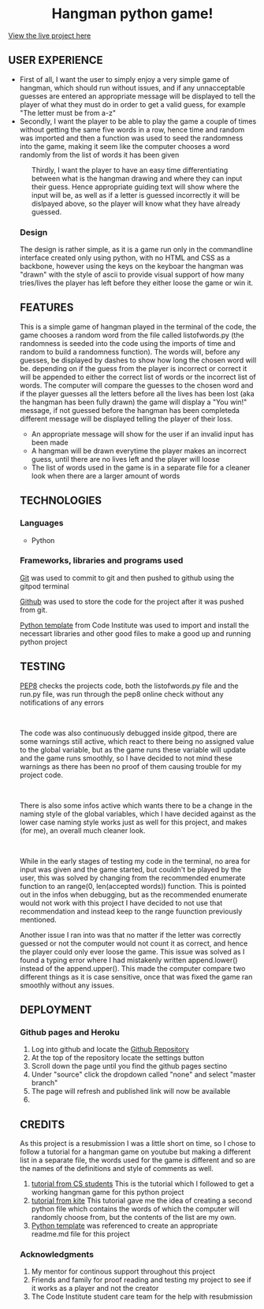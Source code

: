 <h1 align="center"> Hangman python game! </h1>

[View the live project here](https://ebba-strandholm-hangman.herokuapp.com/)

<h2>USER EXPERIENCE</h2>
<p>
    <ul>
    <li>First of all, I want the user to simply enjoy a very simple game of hangman, which should run without issues, and if any unnacceptable guesses are entered an appropriate message will be displayed to tell the player of what they must do in order to get a valid guess, for example "The letter must be from a-z"
    </li>
    <li>Secondly, I want the player to be able to play the game a couple of times without getting the same five words in a row, hence time and random was imported and then a function was used to seed the randomness into the game, making it seem like the computer chooses a word randomly from the list of words it has been given
    </li>
    <ul>Thirdly, I want the player to have an easy time differentiating between what is the hangman drawing and where they can input their guess. Hence appropriate guiding text will show where the input will be, as well as if a letter is guessed incorrectly it will be dislpayed above, so the player will know what they have already guessed.
    </li>
    </ul>
    <h3>Design</h3>
    <p>
    The design is rather simple, as it is a game run only in the commandline interface created only using python, with no HTML and CSS as a backbone, however using the keys on the keyboar the hangman was "drawn" with the style of ascii to provide visual support of how many tries/lives the player has left before they either loose the game or win it.</p>
</p>

<h2>FEATURES</h2>
<p>
This is a simple game of hangman played in the terminal of the code, the game chooses a random word from the file called listofwords.py (the randomness is seeded into the code using the imports of time and random to build a randomness function). The words will, before any guesses, be displayed by dashes to show how long the chosen word will be. depending on if the guess from the player is incorrect or correct it will be appended to either the correct list of words or the incorrect list of words. The computer will compare the guesses to the chosen word and if the player guesses all the letters before all the lives has been lost (aka the hangman has been fully drawn) the game will display a "You win!" message, if not guessed before the hangman has been completeda different message will be displayed telling the player of their loss.
</p>
<ul>
    <li>An appropriate message will show for the user if an invalid input has been made</li>
    <li>A hangman will be drawn everytime the player makes an incorrect guess, until there are no lives left and the player will loose</li>
    <li>The list of words used in the game is in a separate file for a cleaner look when there are a larger amount of words</li>
</ul>

<h2>TECHNOLOGIES</h2>
<section>
    <h3>Languages</h3>
    <ul>
        <li>Python</li>
    </ul>
</section>
<section>
    <h3>Frameworks, libraries and programs used</h3>

[Git](https://git-scm.com/) was used to commit to git and then pushed to github using the gitpod terminal
<br>

[Github](https://github.com/) was used to store the code for the project after it was pushed from git.
<br>
    
[Python template](https://github.com/Code-Institute-Org/python-essentials-template) from Code Institute was used to import and install the necessart libraries and other good files to make a good up and running python project

</section>

<h2>TESTING</h2>

[PEP8](http://pep8online.com/) checks the projects code, both the listofwords.py file and the run.py file, was run through the pep8 online check without any notifications of any errors

<br>

<p>
The code was also continuously debugged inside gitpod, there are some warnings still active, which react to there being no assigned value to the global variable, but as the game runs these variable will update and the game runs smoothly, so I have decided to not mind these warnings as there has been no proof of them causing trouble for my project code. 
</p>

<br>

<p>
There is also some infos active which wants there to be a change in the naming style of the global variables, which I have decided against as the lower case naming style works just as well for this project, and makes (for me), an overall much cleaner look.
</p>

<br>

<p>
While in the early stages of testing my code in the terminal, no area for input was given and the game started, but couldn't be played by the user, this was solved by changing from the recommended enumerate function to an range(0, len(accepted words)) function. This is pointed out in the infos when debugging, but as the recommended enumerate would not work with this project I have decided to not use that recommendation and instead keep to the range fuunction previously mentioned. 
    <p>Another issue I ran into was that no matter if the letter was correctly guessed or not the computer would not count it as correct, and hence the player could only ever loose the game. This issue was solved as I found a typing error where I had mistakenly written append.lower() instead of the append.upper(). This made the computer compare two different things as it is case sensitive, once that was fixed the game ran smoothly without any issues.
    </p>
</p>

<h2>DEPLOYMENT</h2>
<h3>Github pages and Heroku</h3>
<p>

1. Log into github and locate the [Github Repository](https://github.com/EbbaStrandholm/python-portfolio-project)
2. At the top of the repository locate the settings button
3. Scroll down the page until you find the github pages sectino
4. Under "source" click the dropdown called "none" and select "master branch"
5. The page will refresh and published link will now be available
6. 

</p>

<h2>CREDITS</h2>

<p>
As this project is a resubmission I was a little short on time, so I chose to follow a tutorial for a hangman game on youtube but making a different list in a separate file, the words used for the game is different and so are the names of the definitions and style of comments as well.
</p>

1. [tutorial from CS students](https://www.youtube.com/watch?v=ynwB-QfOPRw&t=305s) This is the tutorial which I followed to get a working hangman game for this python project
2. [tutorial from kite](https://www.youtube.com/watch?v=m4nEnsavl6w&t=135s) This tutorial gave me the idea of creating a second python file which contains the words of which the computer will randomly choose from, but the contents of the list are my own.
3. [Python template](https://github.com/Code-Institute-Org/python-essentials-template) was referenced to create an appropriate readme.md file for this project

<h3>Acknowledgments</h3>

1. My mentor for continous support throughout this project
2. Friends and family for proof reading and testing my project to see if it works as a player and not the creator
3. The Code Institute student care team for the help with resubmission